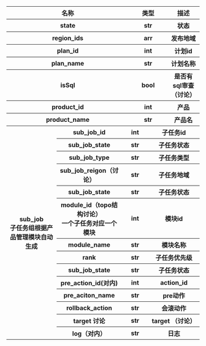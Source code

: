 <table>
    <tr>
        <th colspan="4">名称</th>
        <th colspan="4">类型</th>
        <th colspan="4">描述</th>
    </tr>
    <tr>
        <th colspan="4">state</th>
        <th colspan="4">str</th>
        <th colspan="4">状态</th>
    </tr>
    <tr>
        <th colspan="4">region_ids</th>
        <th colspan="4">arr</th>
        <th colspan="4">发布地域</th>
    </tr>
    <tr>
        <th colspan="4">plan_id</th>
        <th colspan="4">int</th>
        <th colspan="4">计划id</th>
    </tr>
    <tr>
        <th colspan="4">plan_name</th>
        <th colspan="4">str</th>
        <th colspan="4">计划名称</th>
    </tr>
    <tr>
        <th colspan="4">isSql</th>
        <th colspan="4">bool</th>
        <th colspan="4">是否有sql审查（讨论）</th>
    </tr>
      <tr>
        <th colspan="4">product_id</th>
        <th colspan="4">int</th>
        <th colspan="4">产品</th>
    </tr>
      <tr>
        <th colspan="4">product_name</th>
        <th colspan="4">str</th>
        <th colspan="4">产品名</th>
    </tr>
    <tr>
        <th rowspan="14">sub_job<br>子任务组根据产品管理模块自动生成</th>
        <th colspan="2">sub_job_id</th>
        <th colspan="2">int</th>
        <th colspan="4">子任务id</th>
    </tr>
    <tr>
        <th colspan="2">sub_job_state</th>
        <th colspan="2">str</th>
        <th colspan="4">子任务状态</th>
    </tr>
    <tr>
        <th colspan="2">sub_job_type</th>
        <th colspan="2">str</th>
        <th colspan="4">子任务类型</th>
    </tr>
    <tr>
        <th colspan="2">sub_job_reigon（讨论）</th>
        <th colspan="2">str</th>
        <th colspan="4">子任务地域</th>
    </tr>
    <tr>
        <th colspan="2">sub_job_state</th>
        <th colspan="2">str</th>
        <th colspan="4">子任务状态</th>
    </tr>    
    <tr>
        <th colspan="2">module_id（topo结构讨论）<br> 一个子任务对应一个模块</br></th>
        <th colspan="2">int</th>
        <th colspan="4">模块id</th>
    </tr>
    <tr>
        <th colspan="2">module_name</th>
        <th colspan="2">str</th>
        <th colspan="4">模块名称</th>
    </tr>
    <tr>
        <th colspan="2">rank</th>
        <th colspan="2">str</th>
        <th colspan="4">子任务优先级</th>
    </tr>    
    <tr>
        <th colspan="2">sub_job_state</th>
        <th colspan="2">str</th>
        <th colspan="4">子任务状态</th>
    </tr>    
    <tr>
        <th colspan="2">pre_action_id(对内)</th>
        <th colspan="2">int</th>
        <th colspan="4">action_id</th>
    </tr>    
    <tr>
        <th colspan="2">pre_aciton_name</th>
        <th colspan="2">str</th>
        <th colspan="4">pre动作</th>
    </tr>    
    <tr>
        <th colspan="2">rollback_action</th>
        <th colspan="2">str</th>
        <th colspan="4">会滚动作</th>
    </tr>    
    <tr>
        <th colspan="2">target 讨论</th>
        <th colspan="2">str</th>
        <th colspan="4">target （讨论）</th>
    </tr>
    <tr>
        <th colspan="2">log（对内）</th>
        <th colspan="2">str</th>
        <th colspan="4">日志</th>
    </tr>
</table>